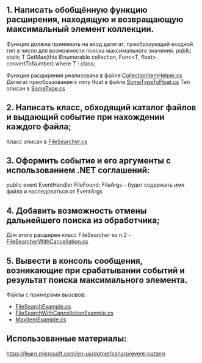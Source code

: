## 1. Написать обобщённую функцию расширения, находящую и возвращающую максимальный элемент коллекции.

Функция должна принимать на вход делегат, преобразующий входной тип в число для возможности поиска максимального значения.
public static T GetMax(this IEnumerable collection, Func<T, float> convertToNumber) where T : class;

Функция расширения реализована в файле [CollectionItemHelper.cs](..\CollectionMaxItem\CollectionItemHelper.cs)
Делегат преобразования к типу float в файле [SomeTypeToFloat.cs](Helpers\SomeTypeToFloat.cs)
Тип описан в [SomeType.cs](Models\SomeType.cs)

## 2. Написать класс, обходящий каталог файлов и выдающий событие при нахождении каждого файла;
Класс описан в [FileSearcher.cs](Helpers\FileSearcher.cs)

## 3. Оформить событие и его аргументы с использованием .NET соглашений:
public event EventHandler FileFound; FileArgs – будет содержать имя файла и наследоваться от EventArgs

## 4. Добавить возможность отмены дальнейшего поиска из обработчика;
Для этого расширен класс FileSearcher из п.2 - [FileSearcherWithCancellation.cs](Helpers\FileSearcherWithCancellation.cs)

## 5. Вывести в консоль сообщения, возникающие при срабатывании событий и результат поиска максимального элемента.
Файлы с примерами вызовов:
 - [FileSearchExample.cs](FileSearchExample.cs)
 - [FileSearchWithCancellationExample.cs](FileSearchWithCancellationExample.cs)
 - [MaxItemExample.cs](MaxItemExample.cs)


## Использованные материалы:
https://learn.microsoft.com/en-us/dotnet/csharp/event-pattern